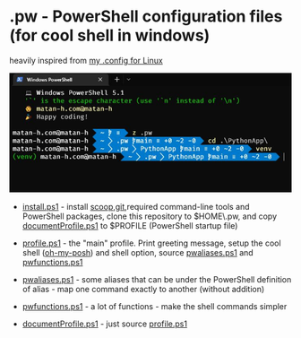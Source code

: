 # .pw - PowerShell configuration files (for cool shell in windows)

heavily inspired from [my .config for Linux](https://github.com/matan-h/.config)

![prompt screenshot](https://github.com/matan-h/.pw/raw/main/screenshots/prompt.jpg)

-   [install.ps1](./install.ps1) - install [scoop](https://scoop.sh),[git](https://gitforwindows.org/),required command-line tools and PowerShell packages, clone this repository to $HOME\\.pw, and copy [documentProfile.ps1](./documentsProfile.ps1) to $PROFILE (PowerShell startup file)

<!-- todo table of cmd-tools and pwsh-packages installed by the installer-->
-   [profile.ps1](./profile.ps1) - the "main" profile. Print greeting message, setup the cool shell ([oh-my-posh](https://ohmyposh.dev/)) and shell option, source [pwaliases.ps1](./pwaliases.ps1) and [pwfunctions.ps1](./pwfunctions.ps1)

-   [pwaliases.ps1](./pwaliases.ps1) - some aliases that can be under the PowerShell definition of alias - map one command exactly to another (without addition)

-   [pwfunctions.ps1](./pwfunctions.ps1) - a lot of functions - make the shell commands simpler

-   [documentProfile.ps1](./documentsProfile.ps1) - just source [profile.ps1](./profile.ps1)
